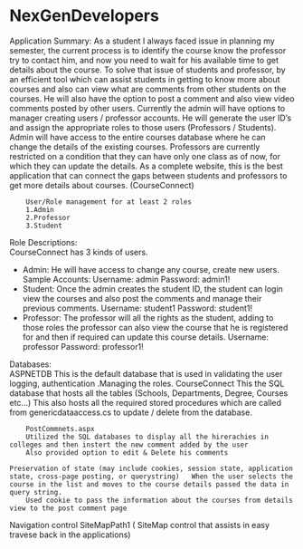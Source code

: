# NexGenDevelopers

Application Summary:
As a student I always faced issue in planning my semester, the current process is to identify the course know the professor try to contact him, and now you need to wait for his available time to get details about the course.
To solve that issue of students and professor, by an efficient tool which can assist students in getting to know more about courses and also can view what are comments from other students on the courses. He will also have the option to post a comment and also view video comments posted by other users.
Currently the admin will have options to manager creating users / professor accounts. He will generate the user ID’s and assign the appropriate roles to those users (Professors / Students). Admin will have access to the entire courses database where he can change the details of the existing courses. 
Professors are currently restricted on a condition that they can have only one class as of now, for which they can update the details.
As a complete website, this is the best application that can connect the gaps between students and professors to get more details about courses. (CourseConnect)

	 	User/Role management for at least 2 roles	 
 	 	1.Admin
 	 	2.Professor
 	 	3.Student
 	 	 

Role Descriptions:	
CourseConnect has 3 kinds of users.
-	Admin: He will have access to change any course, create new users.
Sample Accounts: 
	Username:  admin
	Password: admin1!
-	Student: Once the admin creates the student ID, the student can login view the courses and also post the comments and manage their previous comments.
Username: student1
Password: student1!
-	Professor: The professor will all the rights as the student, adding to those roles the professor can also view the course that he is registered for and then if required can update this course details.
Username: professor 
Password: professor1!
 		 
Databases:		 
 	ASPNETDB	This is the default database that is used in validating the user logging, authentication .Managing the roles.
 	CourseConnect	This the SQL database that hosts all the tables (Schools, Departments, Degree, Courses etc...) This also hosts all the required stored procedures which are called from genericdataaccess.cs to update / delete from the database.

 	 	PostCommnets.aspx
 	 	Utilized the SQL databases to display all the hirerachies in colleges and then instert the new comment added by the user
 	 	Also provided option to edit & Delete his comments 
 	 	
	Preservation of state (may include cookies, session state, application state, cross-page posting, or querystring)	When the user selects the course in the list and moves to the course details passed the data in query string.
 	 	Used cookie to pass the information about the courses from details view to the post comment page

 Navigation control	SiteMapPath1 (  SiteMap control that assists in easy travese back in the applications)


